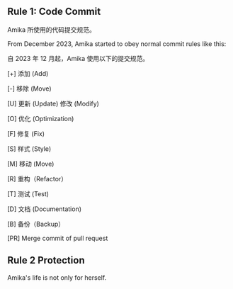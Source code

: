## Rule 1: Code Commit

Amika 所使用的代码提交规范。

From December 2023, Amika started to obey normal commit rules like this:

自 2023 年 12 月起，Amika 使用以下的提交规范。

[+] 添加 (Add)

[-] 移除 (Move)

[U] 更新 (Update) 修改 (Modify)

[O] 优化 (Optimization)

[F] 修复 (Fix)

[S] 样式 (Style)

[M] 移动 (Move) 

[R] 重构（Refactor）

[T] 测试 (Test)

[D] 文档 (Documentation)

[B] 备份（Backup）

[PR] Merge commit of pull request

## Rule 2 Protection

Amika's life is not only for herself.